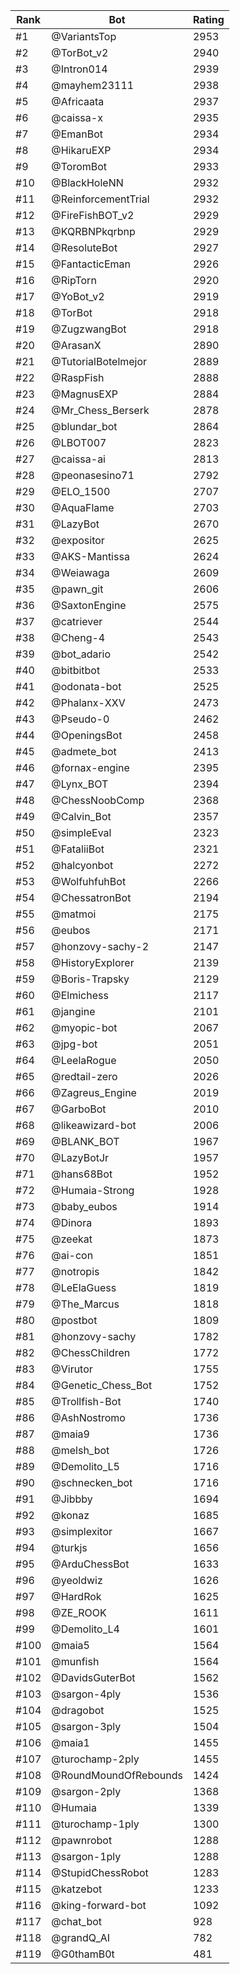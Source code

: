 Rank|Bot|Rating
---|---|---
#1|@VariantsTop|2953
#2|@TorBot_v2|2940
#3|@Intron014|2939
#4|@mayhem23111|2938
#5|@Africaata|2937
#6|@caissa-x|2935
#7|@EmanBot|2934
#8|@HikaruEXP|2934
#9|@ToromBot|2933
#10|@BlackHoleNN|2932
#11|@ReinforcementTrial|2932
#12|@FireFishBOT_v2|2929
#13|@KQRBNPkqrbnp|2929
#14|@ResoluteBot|2927
#15|@FantacticEman|2926
#16|@RipTorn|2920
#17|@YoBot_v2|2919
#18|@TorBot|2918
#19|@ZugzwangBot|2918
#20|@ArasanX|2890
#21|@TutorialBotelmejor|2889
#22|@RaspFish|2888
#23|@MagnusEXP|2884
#24|@Mr_Chess_Berserk|2878
#25|@blundar_bot|2864
#26|@LBOT007|2823
#27|@caissa-ai|2813
#28|@peonasesino71|2792
#29|@ELO_1500|2707
#30|@AquaFlame|2703
#31|@LazyBot|2670
#32|@expositor|2625
#33|@AKS-Mantissa|2624
#34|@Weiawaga|2609
#35|@pawn_git|2606
#36|@SaxtonEngine|2575
#37|@catriever|2544
#38|@Cheng-4|2543
#39|@bot_adario|2542
#40|@bitbitbot|2533
#41|@odonata-bot|2525
#42|@Phalanx-XXV|2473
#43|@Pseudo-0|2462
#44|@OpeningsBot|2458
#45|@admete_bot|2413
#46|@fornax-engine|2395
#47|@Lynx_BOT|2394
#48|@ChessNoobComp|2368
#49|@Calvin_Bot|2357
#50|@simpleEval|2323
#51|@FataliiBot|2321
#52|@halcyonbot|2272
#53|@WolfuhfuhBot|2266
#54|@ChessatronBot|2194
#55|@matmoi|2175
#56|@eubos|2171
#57|@honzovy-sachy-2|2147
#58|@HistoryExplorer|2139
#59|@Boris-Trapsky|2129
#60|@Elmichess|2117
#61|@jangine|2101
#62|@myopic-bot|2067
#63|@jpg-bot|2051
#64|@LeelaRogue|2050
#65|@redtail-zero|2026
#66|@Zagreus_Engine|2019
#67|@GarboBot|2010
#68|@likeawizard-bot|2006
#69|@BLANK_BOT|1967
#70|@LazyBotJr|1957
#71|@hans68Bot|1952
#72|@Humaia-Strong|1928
#73|@baby_eubos|1914
#74|@Dinora|1893
#75|@zeekat|1873
#76|@ai-con|1851
#77|@notropis|1842
#78|@LeElaGuess|1819
#79|@The_Marcus|1818
#80|@postbot|1809
#81|@honzovy-sachy|1782
#82|@ChessChildren|1772
#83|@Virutor|1755
#84|@Genetic_Chess_Bot|1752
#85|@Trollfish-Bot|1740
#86|@AshNostromo|1736
#87|@maia9|1736
#88|@melsh_bot|1726
#89|@Demolito_L5|1716
#90|@schnecken_bot|1716
#91|@Jibbby|1694
#92|@konaz|1685
#93|@simplexitor|1667
#94|@turkjs|1656
#95|@ArduChessBot|1633
#96|@yeoldwiz|1626
#97|@HardRok|1625
#98|@ZE_ROOK|1611
#99|@Demolito_L4|1601
#100|@maia5|1564
#101|@munfish|1564
#102|@DavidsGuterBot|1562
#103|@sargon-4ply|1536
#104|@dragobot|1525
#105|@sargon-3ply|1504
#106|@maia1|1455
#107|@turochamp-2ply|1455
#108|@RoundMoundOfRebounds|1424
#109|@sargon-2ply|1368
#110|@Humaia|1339
#111|@turochamp-1ply|1300
#112|@pawnrobot|1288
#113|@sargon-1ply|1288
#114|@StupidChessRobot|1283
#115|@katzebot|1233
#116|@king-forward-bot|1092
#117|@chat_bot|928
#118|@grandQ_AI|782
#119|@G0thamB0t|481
